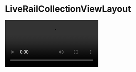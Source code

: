 # LiveRailCollectionViewLayout

![alt tag](https://github.com/g-enius/LiveRailCollectionViewLayout/blob/master/RPReplay_Final1585531472.MP4)
